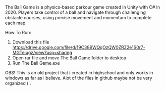 The Ball Game is a physics-based parkour game created in Unity with C# in 2020. Players take control of a ball and navigate through challenging obstacle courses, 
using precise movement and momentum to complete each map. 

How To Run:
1. Download this file https://drive.google.com/file/d/19C389WQqOzQW0ZRZ2e1S0r7-MGTeiugz/view?usp=sharing
2. Open rar file and move The Ball Game folder to desktop
3. Run The Ball Game.exe

OBS! This is an old project that i created in highschool and only works in windows as far as i believe.
Alot of the files in github maybe not be very organized (:. 
